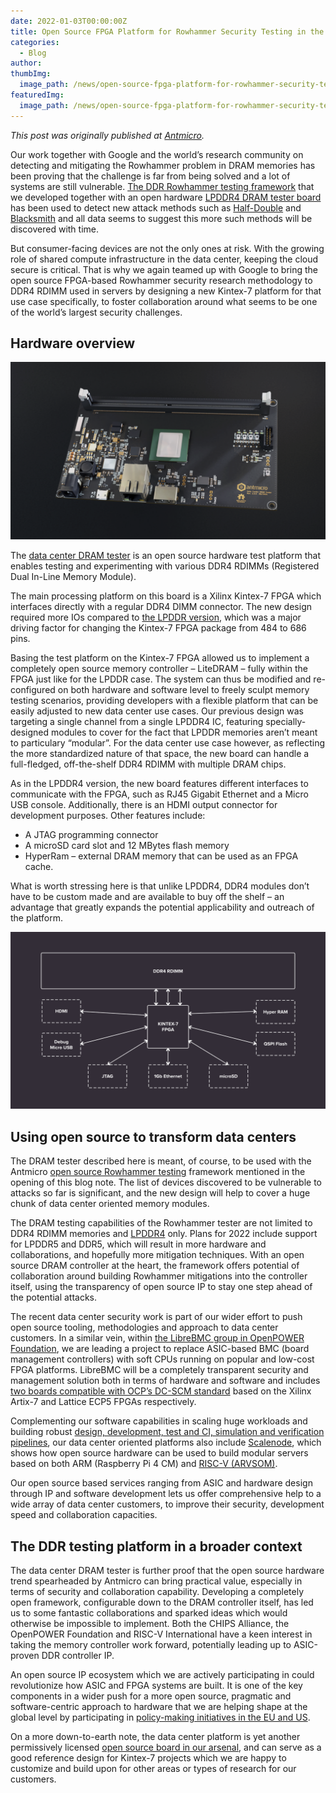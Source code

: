 ```yaml
---
date: 2022-01-03T00:00:00Z
title: Open Source FPGA Platform for Rowhammer Security Testing in the Data Center
categories:
  - Blog
author: 
thumbImg:
  image_path: /news/open-source-fpga-platform-for-rowhammer-security-testing-in-the-data-center/share.png
featuredImg:
  image_path: /news/open-source-fpga-platform-for-rowhammer-security-testing-in-the-data-center/share.png
---
```


*This post was originally published at [Antmicro](https://antmicro.com/blog/2021/12/open-source-data-center-rowhammer-tester/).*

Our work together with Google and the world’s research community on detecting and mitigating the Rowhammer problem in DRAM memories has been proving that the challenge is far from being solved and a lot of systems are still vulnerable.
[The DDR Rowhammer testing framework](https://opensource.googleblog.com/2021/11/Open%20source%20DDR%20controller%20framework%20for%20mitigating%20Rowhammer.html) that we developed together with an open hardware [LPDDR4 DRAM tester board](https://antmicro.com/blog/2021/04/lpddr4-test-platform/) has been used to detect new attack methods such as [Half-Double](https://security.googleblog.com/2021/05/introducing-half-double-new-hammering.html) and [Blacksmith](https://thehackernews.com/2021/11/new-blacksmith-exploit-bypasses-current.html) and all data seems to suggest this more such methods will be discovered with time.

But consumer-facing devices are not the only ones at risk. With the growing role of shared compute infrastructure in the data center, keeping the cloud secure is critical. That is why we again teamed up with Google to bring the open source FPGA-based Rowhammer security research methodology to DDR4 RDIMM used in servers by designing a new Kintex-7 platform for that use case specifically, to foster collaboration around what seems to be one of the world’s largest security challenges.

## Hardware overview

![Open source data center Rowhammer tester board](datacenter_blog-note-twitter.png)

The [data center DRAM tester](https://opensource.antmicro.com/projects/data-center-dram-tester) is an open source hardware test platform that enables testing and experimenting with various DDR4 RDIMMs (Registered Dual In-Line Memory Module).

The main processing platform on this board is a Xilinx Kintex-7 FPGA which interfaces directly with a regular DDR4 DIMM connector. The new design required more IOs compared to [the LPDDR version](https://opensource.antmicro.com/projects/lpddr4-test-board), which was a major driving factor for changing the Kintex-7 FPGA package from 484 to 686 pins.

Basing the test platform on the Kintex-7 FPGA allowed us to implement a completely open source memory controller – LiteDRAM – fully within the FPGA just like for the LPDDR case. The system can thus be modified and re-configured on both hardware and software level to freely sculpt memory testing scenarios, providing developers with a flexible platform that can be easily adjusted to new data center use cases. Our previous design was targeting a single channel from a single LPDDR4 IC, featuring specially-designed modules to cover for the fact that LPDDR memories aren’t meant to particulary “modular”. For the data center use case however, as reflecting the more standardized nature of that space, the new board can handle a full-fledged, off-the-shelf DDR4 RDIMM with multiple DRAM chips.

As in the LPDDR4 version, the new board features different interfaces to communicate with the FPGA, such as RJ45 Gigabit Ethernet and a Micro USB console. Additionally, there is an HDMI output connector for development purposes. Other features include:

- A JTAG programming connector
- A microSD card slot and 12 MBytes flash memory
- HyperRam – external DRAM memory that can be used as an FPGA cache.

What is worth stressing here is that unlike LPDDR4, DDR4 modules don’t have to be custom made and are available to buy off the shelf – an advantage that greatly expands the potential applicability and outreach of the platform.

![Block diagram depicting open source data center Rowhammer tester platform](datacenter2_blog-note-twitter.svg)

## Using open source to transform data centers

The DRAM tester described here is meant, of course, to be used with the Antmicro [open source Rowhammer testing](https://github.com/antmicro/litex-rowhammer-tester) framework mentioned in the opening of this blog note. The list of devices discovered to be vulnerable to attacks so far is significant, and the new design will help to cover a huge chunk of data center oriented memory modules.

The DRAM testing capabilities of the Rowhammer tester are not limited to DDR4 RDIMM memories and [LPDDR4](https://litex-rowhammer-tester.readthedocs.io/en/latest/lpddr4_tb.html) only. Plans for 2022 include support for LPDDR5 and DDR5, which will result in more hardware and collaborations, and hopefully more mitigation techniques. With an open source DRAM controller at the heart, the framework offers potential of collaboration around building Rowhammer mitigations into the controller itself, using the transparency of open source IP to stay one step ahead of the potential attacks.

The recent data center security work is part of our wider effort to push open source tooling, methodologies and approach to data center customers. In a similar vein, within [the LibreBMC group in OpenPOWER Foundation](https://openpower.foundation/groups/librebmc/), we are leading a project to replace ASIC-based BMC (board management controllers) with soft CPUs running on popular and low-cost FPGA platforms. LibreBMC will be a completely transparent security and management solution both in terms of hardware and software and includes [two boards compatible with OCP’s DC-SCM standard](https://opensource.antmicro.com/projects/?search=dc-scm&category=development-platforms&page=1&projectsPerPage=12#filters) based on the Xilinx Artix-7 and Lattice ECP5 FPGAs respectively.

Complementing our software capabilities in scaling huge workloads and building robust [design, development, test and CI, simulation and verification pipelines](https://antmicro.com/blog/2021/08/open-source-github-actions-runners-with-gcp-and-terraform/), our data center oriented platforms also include [Scalenode](https://antmicro.com/blog/2021/04/scalenode-server-oriented-raspberry-pi4-baseboard/), which shows how open source hardware can be used to build modular servers based on both ARM (Raspberry Pi 4 CM) and [RISC-V (ARVSOM)](https://antmicro.com/blog/2021/04/arv-som-announcement/).

Our open source based services ranging from ASIC and hardware design through IP and software development lets us offer comprehensive help to a wide array of data center customers, to improve their security, development speed and collaboration capacities.

## The DDR testing platform in a broader context

The data center DRAM tester is further proof that the open source hardware trend spearheaded by Antmicro can bring practical value, especially in terms of security and collaboration capability. Developing a completely open framework, configurable down to the DRAM controller itself, has led us to some fantastic collaborations and sparked ideas which would otherwise be impossible to implement. Both the CHIPS Alliance, the OpenPOWER Foundation and RISC-V International have a keen interest in taking the memory controller work forward, potentially leading up to ASIC-proven DDR controller IP.

An open source IP ecosystem which we are actively participating in could revolutionize how ASIC and FPGA systems are built. It is one of the key components in a wider push for a more open source, pragmatic and software-centric approach to hardware that we are helping shape at the global level by participating in [policy-making initiatives in the EU and US](https://www.inside-association.eu/post/securing-european-sovereignty-key-recommendations-for-open-source-hardware-and-software).

On a more down-to-earth note, the data center platform is yet another permissively licensed [open source board in our arsenal](https://opensource.antmicro.com/projects?search=&category=development-platforms&page=1&projectsPerPage=12#filters), and can serve as a good reference design for Kintex-7 projects which we are happy to customize and build upon for other areas or types of research for our customers.